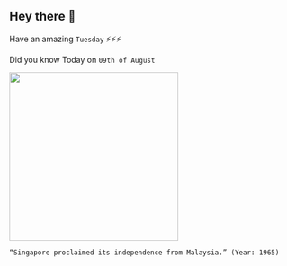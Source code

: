 ## Hey there 👋
Have an amazing `Tuesday` ⚡⚡⚡

Did you know Today on `09th of August`
 
 [<img src="https://eresources.nlb.gov.sg/history/thumbnail/event/dc1efe7a-8159-40b2-9244-cdb078755013/3137/2" width="300" />](https://eresources.nlb.gov.sg/history/events/dc1efe7a-8159-40b2-9244-cdb078755013#:~:text=On%209%20August%201965%2C%20Singapore,in%20July%20and%20September%201964.) 
 ```
“Singapore proclaimed its independence from Malaysia.” (Year: 1965)
```
